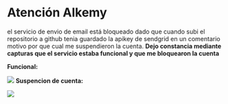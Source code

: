 # **Atención Alkemy**
el servicio de envio de email está bloqueado dado que cuando subi el repositorio a github tenia guardado la apikey de sendgrid en un comentario motivo por que cual me suspendieron la cuenta. **Dejo constancia mediante capturas que el servicio estaba funcional y que me bloquearon la cuenta**

**Funcional:**

![](https://i.postimg.cc/0yCXqynG/funcional.png)
**Suspencion de cuenta:**

![](https://i.postimg.cc/tJtWVYY2/bloqueo-de-cuenta.png)

